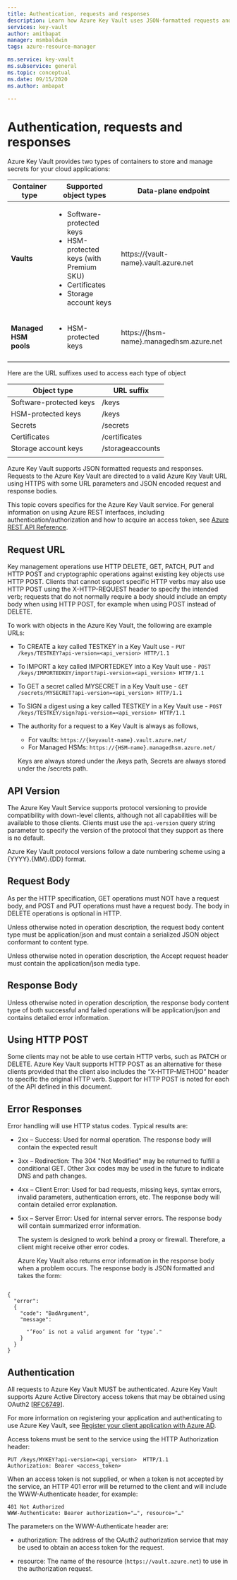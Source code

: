 ```yaml
---
title: Authentication, requests and responses
description: Learn how Azure Key Vault uses JSON-formatted requests and responses and about required authentication for using a key vault.
services: key-vault
author: amitbapat
manager: msmbaldwin
tags: azure-resource-manager

ms.service: key-vault
ms.subservice: general
ms.topic: conceptual
ms.date: 09/15/2020
ms.author: ambapat

---
```


# Authentication, requests and responses

Azure Key Vault provides two types of containers to store and manage secrets for your cloud applications:

|Container type|Supported object types|Data-plane endpoint|
|--|--|--|
**Vaults**|<ul><li>Software-protected keys</li><li>HSM-protected keys (with Premium SKU)</li><li>Certificates</li><li>Storage account keys</li></ul>|https://{vault-name}.vault.azure.net
|**Managed HSM pools** |<ul><li>HSM-protected keys</li></ul> | https://{hsm-name}.managedhsm.azure.net
|||

Here are the URL suffixes used to access each type of object

|Object type|URL suffix|
|--|--|
|Software-protected keys| /keys |
|HSM-protected keys| /keys |
|Secrets|/secrets|
|Certificates| /certificates|
|Storage account keys|/storageaccounts
||




Azure Key Vault supports JSON formatted requests and responses. Requests to the Azure Key Vault are directed to a valid Azure Key Vault URL using HTTPS with some URL parameters and JSON encoded request and response bodies.

This topic covers specifics for the Azure Key Vault service. For general information on using Azure REST interfaces, including authentication/authorization and how to acquire an access token, see [Azure REST API Reference](https://docs.microsoft.com/rest/api/azure).

## Request URL  
 Key management operations use HTTP DELETE, GET, PATCH, PUT and HTTP POST and cryptographic operations against existing key objects use HTTP POST. Clients that cannot support specific HTTP verbs may also use HTTP POST using the X-HTTP-REQUEST header to specify the intended verb; requests that do not normally require a body should include an empty body when using HTTP POST, for example when using POST instead of DELETE.  

 To work with objects in the Azure Key Vault, the following are example URLs:  

- To CREATE a key called TESTKEY in a Key Vault use - `PUT /keys/TESTKEY?api-version=<api_version> HTTP/1.1`  

- To IMPORT a key called IMPORTEDKEY into a Key Vault use - `POST /keys/IMPORTEDKEY/import?api-version=<api_version> HTTP/1.1`  

- To GET a secret called MYSECRET in a Key Vault use - `GET /secrets/MYSECRET?api-version=<api_version> HTTP/1.1`  

- To SIGN a digest using a key called TESTKEY in a Key Vault use - `POST /keys/TESTKEY/sign?api-version=<api_version> HTTP/1.1`  

- The authority for a request to a Key Vault is always as follows,
  - For vaults: `https://{keyvault-name}.vault.azure.net/`
  - For Managed HSMs: `https://{HSM-name}.managedhsm.azure.net/`

  Keys are always stored under the /keys path, Secrets are always stored under the /secrets path.  

## API Version  
 The Azure Key Vault Service supports protocol versioning to provide compatibility with down-level clients, although not all capabilities will be available to those clients. Clients must use the `api-version` query string parameter to specify the version of the protocol that they support as there is no default.  

 Azure Key Vault protocol versions follow a date numbering scheme using a {YYYY}.{MM}.{DD} format.  

## Request Body  
 As per the HTTP specification, GET operations must NOT have a request body, and POST and PUT operations must have a request body. The body in DELETE operations is optional in HTTP.  

 Unless otherwise noted in operation description, the request body content type must be application/json and must contain a serialized JSON object conformant to content type.  

 Unless otherwise noted in operation description, the Accept request header must contain the application/json media type.  

## Response Body  
 Unless otherwise noted in operation description, the response body content type of both successful and failed operations will be application/json and contains detailed error information.  

## Using HTTP POST  
 Some clients may not be able to use certain HTTP verbs, such as PATCH or DELETE. Azure Key Vault supports HTTP POST as an alternative for these clients provided that the client also includes the “X-HTTP-METHOD” header to specific the original HTTP verb. Support for HTTP POST is noted for each of the API defined in this document.  

## Error Responses  
 Error handling will use HTTP status codes. Typical results are:  

- 2xx – Success: Used for normal operation. The response body will contain the expected result  

- 3xx – Redirection: The 304 "Not Modified" may be returned to fulfill a conditional GET. Other 3xx codes may be used in the future to indicate DNS and path changes.  

- 4xx – Client Error: Used for bad requests, missing keys, syntax errors, invalid parameters, authentication errors, etc. The response body will contain detailed error explanation.  

- 5xx – Server Error: Used for internal server errors. The response body will contain summarized error information.  

  The system is designed to work behind a proxy or firewall. Therefore, a client might receive other error codes.  

  Azure Key Vault also returns error information in the response body when a problem occurs. The response body is JSON formatted and takes the form:  

```  

{  
  "error":  
  {  
    "code": "BadArgument",  
    "message":  

      "’Foo’ is not a valid argument for ‘type’."  
    }  
  }  
}  

```  

## Authentication  
 All requests to Azure Key Vault MUST be authenticated. Azure Key Vault supports Azure Active Directory access tokens that may be obtained using OAuth2 [[RFC6749](https://tools.ietf.org/html/rfc6749)]. 
 
 For more information on registering your application and authenticating to use Azure Key Vault, see [Register your client application with Azure AD](https://docs.microsoft.com/rest/api/azure/index#register-your-client-application-with-azure-ad).
 
 Access tokens must be sent to the service using the HTTP Authorization header:  

```  
PUT /keys/MYKEY?api-version=<api_version>  HTTP/1.1  
Authorization: Bearer <access_token>  

```  

 When an access token is not supplied, or when a token is not accepted by the service, an HTTP 401 error will be returned to the client and will include the WWW-Authenticate header, for example:  

```  
401 Not Authorized  
WWW-Authenticate: Bearer authorization="…", resource="…"  

```  

 The parameters on the WWW-Authenticate header are:  

-   authorization: The address of the OAuth2 authorization service that may be used to obtain an access token for the request.  

-   resource: The name of the resource (`https://vault.azure.net`) to use in the authorization request.  

